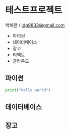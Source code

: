 # 테스트프로젝트

백해란 / idg9833@gmail.com

+ 파이썬
+ 데이터베이스
+ 장고
+ 리액트
+ 클라우드



## 파이썬 

```python
print("hello world")
```

## 데이터베이스

## 장고